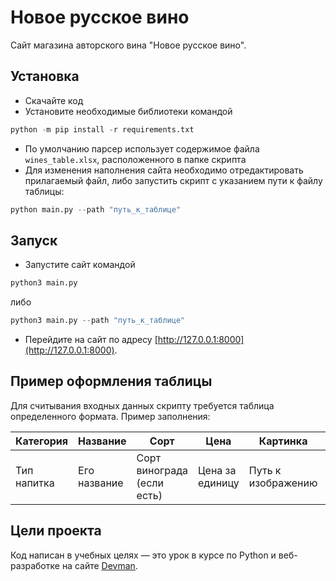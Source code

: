 # Новое русское вино

Сайт магазина авторского вина "Новое русское вино".

## Установка

- Скачайте код
- Установите необходимые библиотеки командой 
```python
python -m pip install -r requirements.txt
```
- По умолчанию парсер использует содержимое файла `wines_table.xlsx`, расположенного в папке скрипта
- Для изменения наполнения сайта необходимо отредактировать прилагаемый файл, либо запустить скрипт с указанием пути к файлу таблицы:
```python
python main.py --path "путь_к_таблице"
```

## Запуск
- Запустите сайт командой 
```python
python3 main.py
```
либо 
```python
python3 main.py --path "путь_к_таблице"
```

- Перейдите на сайт по адресу [http://127.0.0.1:8000](http://127.0.0.1:8000).

## Пример оформления таблицы

Для считывания входных данных скрипту требуется таблица определенного формата. Пример заполнения:

|Категория|Название|Сорт|Цена|Картинка|Акция|
|---------|--------|----|----|--------|-----|
|Тип напитка|Его название|Сорт винограда (если есть)|Цена за единицу|Путь к изображению|Выгодное предложение

## Цели проекта

Код написан в учебных целях — это урок в курсе по Python и веб-разработке на сайте [Devman](https://dvmn.org).
